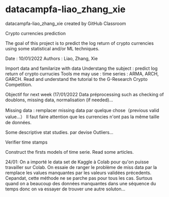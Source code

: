# datacampfa-liao_zhang_xie
datacampfa-liao_zhang_xie created by GitHub Classroom

Crypto currencies prediction

The goal of this project is to predict the log return of crypto currencies using some statistical and/or ML techniques.

Date : 10/01/2022
Authors : Liao, Zhang, Xie

Import data and familarize with data
Understang the subject : predict log return of crypto currucies
Tools me may use : time series : ARMA, ARCH, GARCH.
Read and understand the tutorial to the G-Research Crypto Competition. 

Objectif for next week (17/01/2022 
Data préprocessing such as checking of doublons, missing data, normalisation (if needed)...

Missing data : 
remplacer missing data par quelque chose（previous valid value...）
Il faut faire attention que les currencies n'ont pas la même taille de données.

Some descriptive stat studies. par devise
Outliers...

Verifier time stamps


Construct the firsts models of time serie.
Read some articles.

24/01:
On a importé le data set de Kaggle à Colab pour qu'on puisse travailler sur Colab. On essaie de ranger le problème de miss data par la remplace les values manquantes par les valeurs validées précedents. Cepandat, cette méthode ne se parche pas pour tous les cas. Surtous quand on a beaucoup des données manquantes dans une séquence du temps donc on va essayer de trouver une autre soluton...
